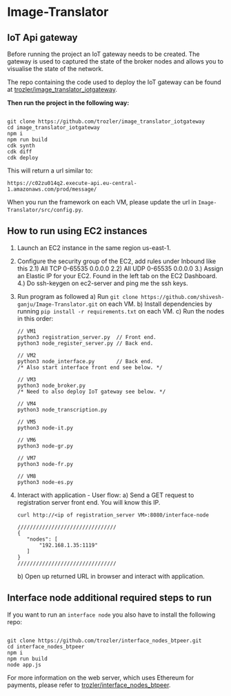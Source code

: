 # Image-Translator

## IoT Api gateway

Before running the project an IoT gateway needs to be created. The gateway is used to captured the state of the broker nodes and allows you to visualise the state of the network.

The repo containing the code used to deploy the IoT gateway can be found at [trozler/image_translator_iotgateway](https://github.com/trozler/image_translator_iotgateway).

**Then run the project in the following way:**

```

git clone https://github.com/trozler/image_translator_iotgateway
cd image_translator_iotgateway
npm i
npm run build
cdk synth
cdk diff
cdk deploy

```

This will return a url similar to:

```
https://c02zu014q2.execute-api.eu-central-1.amazonaws.com/prod/message/
```

When you run the framework on each VM, please update the url in `Image-Translator/src/config.py`.

## How to run using EC2 instances

1. Launch an EC2 instance in the same region us-east-1.

2. Configure the security group of the EC2, add rules under Inbound like this
   2.1) All TCP 0-65535 0.0.0.0
   2.2) All UDP 0-65535 0.0.0.0
   3.) Assign an Elastic IP for your EC2. Found in the left tab on the EC2 Dashboard.
   4.) Do ssh-keygen on ec2-server and ping me the ssh keys.

3. Run program as followed
   a) Run `git clone https://github.com/shivesh-ganju/Image-Translator.git` on each VM.
   b) Install dependencies by running `pip install -r requirements.txt` on each VM.
   c) Run the nodes in this order:

   ```
   // VM1
   python3 registration_server.py  // Front end.
   python3 node_register_server.py // Back end.

   // VM2
   python3 node_interface.py       // Back end.
   /* Also start interface front end see below. */

   // VM3
   python3 node_broker.py
   /* Need to also deploy IoT gateway see below. */

   // VM4
   python3 node_transcription.py

   // VM5
   python3 node-it.py

   // VM6
   python3 node-gr.py

   // VM7
   python3 node-fr.py

   // VM8
   python3 node-es.py
   ```

4. Interact with application - User flow:
   a) Send a GET request to registration server front end. You will know this IP.

   ```
   curl http://<ip of registration_server VM>:8080/interface-node

   ////////////////////////////////
   {
      "nodes": [
          "192.168.1.35:1119"
      ]
   }
   ////////////////////////////////
   ```

   b) Open up returned URL in browser and interact with application.

## Interface node additional required steps to run

If you want to run an `interface node` you also have to install the following repo:

```

git clone https://github.com/trozler/interface_nodes_btpeer.git
cd interface_nodes_btpeer
npm i
npm run build
node app.js

```

For more information on the web server, which uses Ethereum for payments, please refer to [trozler/interface_nodes_btpeer](https://github.com/trozler/interface_nodes_btpeer.git).
